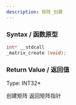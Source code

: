 ```yaml
---
description: 矩阵_创建
---
```


### Syntax / 函数原型

```C++
int* __stdcall 
_matrix_create (void);
```


### Return Value / 返回值

Type: INT32*

创建矩阵 返回矩阵指针
